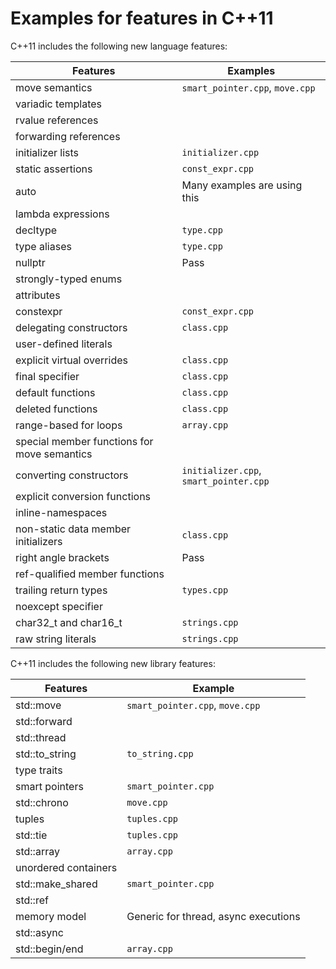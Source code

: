 
# Examples for features in C++11

C++11 includes the following new language features:

| Features       | Examples |
| -------------- | ---- |
| move semantics | `smart_pointer.cpp`, `move.cpp` |
| variadic templates |      |
| rvalue references |      |
| forwarding references |      |
| initializer lists | `initializer.cpp` |
| static assertions | `const_expr.cpp` |
| auto | Many examples are using this |
| lambda expressions |      |
| decltype | `type.cpp` |
| type aliases | `type.cpp` |
| nullptr | Pass |
| strongly-typed enums |      |
| attributes |      |
| constexpr | `const_expr.cpp` |
| delegating constructors | `class.cpp` |
| user-defined literals |      |
| explicit virtual overrides | `class.cpp` |
| final specifier | `class.cpp` |
| default functions | `class.cpp` |
| deleted functions | `class.cpp` |
| range-based for loops | `array.cpp` |
| special member functions for move semantics |      |
| converting constructors | `initializer.cpp`, `smart_pointer.cpp` |
| explicit conversion functions |      |
| inline-namespaces |      |
| non-static data member initializers | `class.cpp` |
| right angle brackets | Pass |
| ref-qualified member functions |      |
| trailing return types | `types.cpp` |
| noexcept specifier |      |
| char32_t and char16_t | `strings.cpp` |
| raw string literals | `strings.cpp` |

C++11 includes the following new library features:

| Features       | Example |
| -------------- | ---- |
| std::move | `smart_pointer.cpp`, `move.cpp` |
| std::forward |      |
| std::thread |      |
| std::to_string | `to_string.cpp` |
| type traits |      |
| smart pointers | `smart_pointer.cpp` |
| std::chrono | `move.cpp` |
| tuples | `tuples.cpp` |
| std::tie | `tuples.cpp` |
| std::array | `array.cpp` |
| unordered containers |      |
| std::make_shared | `smart_pointer.cpp` |
| std::ref |      |
| memory model | Generic for thread, async executions |
| std::async |      |
| std::begin/end | `array.cpp` |

